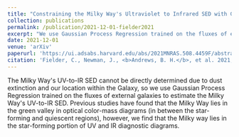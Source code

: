 ```yaml
---
title: "Constraining the Milky Way's Ultraviolet to Infrared SED with Gaussian Process Regression"
collection: publications
permalink: /publication/2021-12-01-fielder2021
excerpt: "We use Gaussian Process Regression trained on the fluxes of external galaxies to estimate the Milky Way's UV-to-IR SED."
date: 2021-12-01
venue: 'arXiv'
paperurl: 'https://ui.adsabs.harvard.edu/abs/2021MNRAS.508.4459F/abstract'
citation: 'Fielder, C., Newman, J., <b>Andrews, B. H.</b>, et al. 2021, MNRAS, 508, 4459.'
---
```

The Milky Way's UV-to-IR SED cannot be directly determined due to dust extinction and our location within the Galaxy, so we use Gaussian Process Regression trained on the fluxes of external galaxies to estimate the Milky Way's UV-to-IR SED.  Previous studies have found that the Milky Way lies in the green valley in optical color-mass diagrams (in between the star-forming and quiescent regions), however, we find that the Milky way lies in the star-forming portion of UV and IR diagnostic diagrams.

